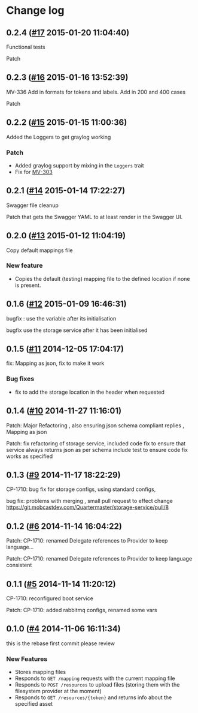 # Change log
## 0.2.4 ([#17](https://git.mobcastdev.com/Quartermaster/storage-service/pull/17) 2015-01-20 11:04:40)

Functional tests

Patch

## 0.2.3 ([#16](https://git.mobcastdev.com/Quartermaster/storage-service/pull/16) 2015-01-16 13:52:39)

MV-336 Add in formats for tokens and labels. Add in 200 and 400 cases

Patch

## 0.2.2 ([#15](https://git.mobcastdev.com/Quartermaster/storage-service/pull/15) 2015-01-15 11:00:36)

Added the Loggers to get graylog working

### Patch

- Added graylog support by mixing in the `Loggers` trait
- Fix for [MV-303](http://jira.blinkbox.local/jira/browse/MV-303)

## 0.2.1 ([#14](https://git.mobcastdev.com/Quartermaster/storage-service/pull/14) 2015-01-14 17:22:27)

Swagger file cleanup

Patch that gets the Swagger YAML to at least render in the Swagger UI.

## 0.2.0 ([#13](https://git.mobcastdev.com/Quartermaster/storage-service/pull/13) 2015-01-12 11:04:19)

Copy default mappings file

### New feature

- Copies the default (testing) mapping file to the defined location if none is present.

## 0.1.6 ([#12](https://git.mobcastdev.com/Quartermaster/storage-service/pull/12) 2015-01-09 16:46:31)

bugfix : use the variable after its initialisation

bugfix use the storage service after it has been initialised

## 0.1.5 ([#11](https://git.mobcastdev.com/Quartermaster/storage-service/pull/11) 2014-12-05 17:04:17)

fix: Mapping as json, fix to make it work

### Bug fixes

- fix to add the storage location in the header when requested


## 0.1.4 ([#10](https://git.mobcastdev.com/Quartermaster/storage-service/pull/10) 2014-11-27 11:16:01)

Patch: Major Refactoring , also ensuring json schema compliant replies , Mapping as json

Patch: fix refactoring of storage service, 
included code fix to ensure that service always returns json as per schema
include test to ensure code fix works as specified

## 0.1.3 ([#9](https://git.mobcastdev.com/Quartermaster/storage-service/pull/9) 2014-11-17 18:22:29)

CP-1710: bug fix for storage configs, using standard configs, 

bug fix: problems with merging , small pull request to effect change https://git.mobcastdev.com/Quartermaster/storage-service/pull/8

## 0.1.2 ([#6](https://git.mobcastdev.com/Quartermaster/storage-service/pull/6) 2014-11-14 16:04:22)

Patch: CP-1710: renamed Delegate references to Provider to keep language...

Patch: CP-1710: renamed Delegate references to Provider to keep language consistent

## 0.1.1 ([#5](https://git.mobcastdev.com/Quartermaster/storage-service/pull/5) 2014-11-14 11:20:12)

CP-1710: reconfigured boot service

Patch: CP-1710: added rabbitmq configs, renamed some vars

## 0.1.0 ([#4](https://git.mobcastdev.com/Quartermaster/storage-service/pull/4) 2014-11-06 16:11:34)

this is the rebase first commit please review

### New Features

- Stores mapping files
- Responds to `GET /mapping` requests with the current mapping file
- Responds to `POST /resources` to upload files (storing them with the filesystem provider at the moment)
- Responds to `GET /resources/{token}` and returns info about the specified asset

